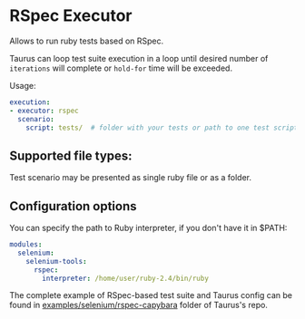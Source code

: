 # RSpec Executor
Allows to run ruby tests based on RSpec.

Taurus can loop test suite execution in a loop until desired number of `iterations` will complete or `hold-for` time
will be exceeded.

Usage:
```yaml
execution:
- executor: rspec
  scenario:
    script: tests/  # folder with your tests or path to one test script
```

## Supported file types:

Test scenario may be presented as single ruby file or as a folder.

## Configuration options

You can specify the path to Ruby interpreter, if you don't have it in $PATH:
```yaml
modules:
  selenium:
    selenium-tools:
      rspec:
        interpreter: /home/user/ruby-2.4/bin/ruby
```

The complete example of RSpec-based test suite and Taurus config can be found in
[examples/selenium/rspec-capybara](https://github.com/Blazemeter/taurus/tree/master/examples/selenium/rspec-capybara)
folder of Taurus's repo.